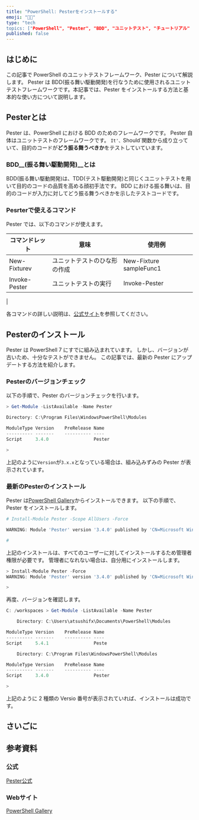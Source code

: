 ```yaml
---
title: "PowerShell: Pesterをインストールする"
emoji: "🧑‍💻"
type: "tech
topics: ["PowerShell", "Pester", "BDD", "ユニットテスト", "チュートリアル" ]
published: false
---
```


## はじめに

この記事で PowerShell のユニットテストフレームワーク、Pester について解説します。
Pester は BDD(振る舞い駆動開発)を行なうために使用されるユニットテストフレームワークです。本記事では、Pester をインストールする方法と基本的な使い方について説明します。

## Pesterとは

Pester は、PowerShell における BDD のためのフレームワークです。
Pester 自体はユニットテストのフレームワークです。
`It'、`Should`関数から成り立っていて、目的のコードが**どう振る舞うべきか**をテストしていています。

### BDD__(振る舞い駆動開発)__とは

BDD(振る舞い駆動開発)は、TDD(テスト駆動開発)と同じくユニットテストを用いて目的のコードの品質を高める顔初手法です。
BDD における振る舞いは、目的のコードが入力に対してどう振る舞うべきかを示したテストコードです。

### Pesrterで使えるコマンド

Pester では、以下のコマンドが使えます。

| コマンドレット | 意味 | 使用例 |
| --- | --- | --- |
| New-Fixturev | ユニットテストのひな形の作成 | New-Fixture sampleFunc1 |
| Invoke-Pester | ユニットテストの実行 | Invoke-Pester |
|

各コマンドの詳しい説明は、[公式サイト](https://pester.dev/)を参照してください。

## Pesterのインストール

Pester は PowerShell 7 にすでに組み込まれています。
しかし、バージョンが古いため、十分なテストができません。
この記事では、最新の Pester にアップデートする方法を紹介します。

### Pesterのバージョンチェック

以下の手順で、Pester のバージョンチェックを行います。

``` PowerShell
> Get-Module -ListAvailable -Name Pester

Directory: C:\Program Files\WindowsPowerShell\Modules

ModuleType Version    PreRelease Name
---------- -------    ---------- ----
Script     3.4.0                 Pester

>

```

上記のように`Version`が`3.x.x`となっている場合は、組み込みずみの Pester が表示されています。

### 最新のPesterのインストール

Pester は[PowerShell Gallery](https://www.powershellgallery.com/)からインストールできます。
以下の手順で、Pester をインストールします。

``` PowerShell : (Admin)
# Install-Module Pester -Scope AllUsers -Force

WARNING: Module 'Pester' version '3.4.0' published by 'CN=Microsoft Windows, O=Microsoft Corporation, L=Redmond, S=Washington, C=US' will be superceded by version '5.4.1' published by 'CN=Jakub Jareš, O=Jakub Jareš, L=Praha, C=CZ'. If you do not trust the new publisher, uninstall the module.

#

```

上記のインストールは、すべてのユーザーに対してインストールするため管理者権限が必要です。
管理者になれない場合は、自分用にインストールします。

``` PowerShell
> Install-Module Pester -Force
WARNING: Module 'Pester' version '3.4.0' published by 'CN=Microsoft Windows, O=Microsoft Corporation, L=Redmond, S=Washington, C=US' will be superceded by version '5.4.1' published by 'CN=Jakub Jareš, O=Jakub Jareš, L=Praha, C=CZ'. If you do not trust the new publisher, uninstall the module.

>
```

再度、バージョンを確認します。

``` PowerShell
C: /workspaces > Get-Module -ListAvailable -Name Pester

    Directory: C:\Users\atsushifx\Documents\PowerShell\Modules

ModuleType Version    PreRelease Name
---------- -------    ---------- ----
Script     5.4.1                 Peste

    Directory: C:\Program Files\WindowsPowerShell\Modules

ModuleType Version    PreRelease Name
---------- -------    ---------- ----
Script     3.4.0                 Pester

>
```

上記のように 2 種類の Versio 番号が表示されていれば、インストールは成功です。

## さいごに

## 参考資料

### 公式

[Pester公式](https://pester.dev/)

### Webサイト

[PowerShell Gallery](https://www.powershellgallery.com/)
